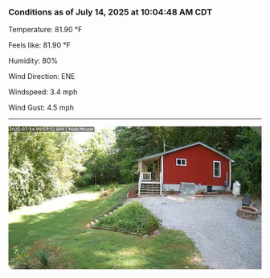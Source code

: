 ### Conditions as of July 14, 2025 at 10:04:48 AM CDT 

Temperature: 81.90 &deg;F

Feels like: 81.90 &deg;F

Humidity: 80%

Wind Direction: ENE

Windspeed: 3.4 mph

Wind Gust: 4.5 mph

---

<img src="./images/latest.jpeg"/>

